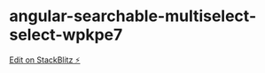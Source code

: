 # angular-searchable-multiselect-select-wpkpe7

[Edit on StackBlitz ⚡️](https://stackblitz.com/edit/angular-searchable-multiselect-select-wpkpe7)